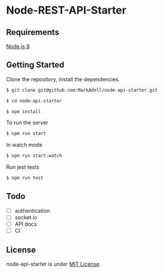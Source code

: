 # Node-REST-API-Starter

## Requirements
[Node.js 8](https://nodejs.org/en/)

## Getting Started
Clone the repository, install the dependencies.
```bash
$ git clone git@github.com:MarkAdell/node-api-starter.git

$ cd node-api-starter

$ npm install
```

To run the server
```bash
$ npm run start
```
In watch mode
```bash
$ npm run start:watch
```

Run jest tests
```bash
$ npm run test
```

## Todo

- [ ] authentication
- [ ] socket.io
- [ ] API docs
- [ ] CI

## License

node-api-starter is under [MIT License](LICENSE).
